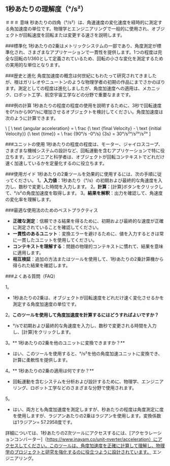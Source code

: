 ## 1秒あたりの理解度（°/s²）

＃＃＃ 意味
秒あたりの四角（°/s²）は、角速速度の変化速度を経時的に測定する角加速度の単位です。物理学とエンジニアリングで一般的に使用され、オブジェクトが回転速度を回転または変更する速さを説明します。

###標準化
1秒あたりの2乗はメトリックシステムの一部であり、角度測定が標準化され、さまざまなアプリケーションで一貫性を提供します。1つの程度は完全な回転の1/360として定義されているため、回転の小さな変化を測定するための実用的な単位となります。

###歴史と進化
角度加速度の概念は何世紀にもわたって研究されてきましたが、根はガリレオやニュートンのような物理学者の初期の作品にまでさかのぼります。測定としての程度は進化しましたが、角度加速度への適用は、メカニック、ロボット工学、航空宇宙工学などの分野で重要なままです。

###例の計算
1秒あたりの程度の程度の使用を説明するために、3秒で回転速度を0°/sから90°/sに増加させるオブジェクトを検討してください。角度加速度は次のように計算できます。

\ [
\ text {angular acceleration} = \ frac {\ text {final Velocity}  -  \ text {initial Velocity}} {\ text {time}} = \ frac {90°/s -0°/s} {3s} = 30°/s²°/s²°/s²°
\]

###ユニットの使用
1秒あたりの程度の程度は、モーター、ジャイロスコープ、さまざまな機械システムの設計など、回転運動を含むアプリケーションで特に役立ちます。エンジニアと科学者は、オブジェクトが回転コンテキストでどれだけ速く加速しているかを定量化するのに役立ちます。

###使用ガイド
1秒あたりの2乗ツールを効果的に使用するには、次の手順に従ってください。
1。**入力値**：1秒あたり（°/s）の初期および最終的な角速度を入力し、数秒で変更した時間を入力します。
2。**計算**：[計算]ボタンをクリックして、°/s²の角度加速度を取得します。
3。**結果を解釈**：出力を確認して、角速度の変化率を理解します。

###最適な使用法のためのベストプラクティス
-  **正確な測定**：信頼できる結果を得るために、初期および最終的な速度が正確に測定されていることを確認してください。
-  **一貫性のあるユニット**：変換エラーを避けるために、値を入力するときは常に一貫したユニットを使用してください。
-  **コンテキストを理解する**：問題の物理的コンテキストに慣れて、結果を意味に適用します。
-  **相互検証**：追加の方法またはツールを使用して、1秒あたりの2乗計算機から得られた結果を確認します。

###よくある質問（FAQ）

1。
-  1秒あたりの2乗は、オブジェクトが回転速度をどれだけ速く変化させるかを測定する角度加速度の単位です。

2。**このツールを使用して角度加速度を計算するにはどうすればよいですか？**
- °/sで初期および最終的な角速度を入力し、数秒で変更される時間を入力し、[計算]をクリックします。

3。** 1秒あたりの2乗を他のユニットに変換できますか？**
- はい、このツールを使用すると、°/s²を他の角度加速ユニットに変換でき、計算に柔軟性を提供します。

4。** 1秒あたりの2乗の適用は何ですか？**
- 回転運動を含むシステムを分析および設計するために、物理学、エンジニアリング、ロボット工学などのさまざまな分野で使用されます。

5。
- はい、両方とも角度加速度を測定しますが、秒あたりの程度は角度測定に度を使用しますが、ラジアンあたりの2乗はラジアンを使用します。変換係数は1ラジアン= 57.2958度です。

詳細については、1秒あたりの2次ツールにアクセスするには、[アクセラレーションコンバーター]（https://www.inayam.co/unit-nverter/acceleration）にアクセスしてください。このツールは、角度加速度を正確に計算して理解し、物理学のプロジェクトと研究を強化するのに役立つように設計されています。 エンジニアリング。